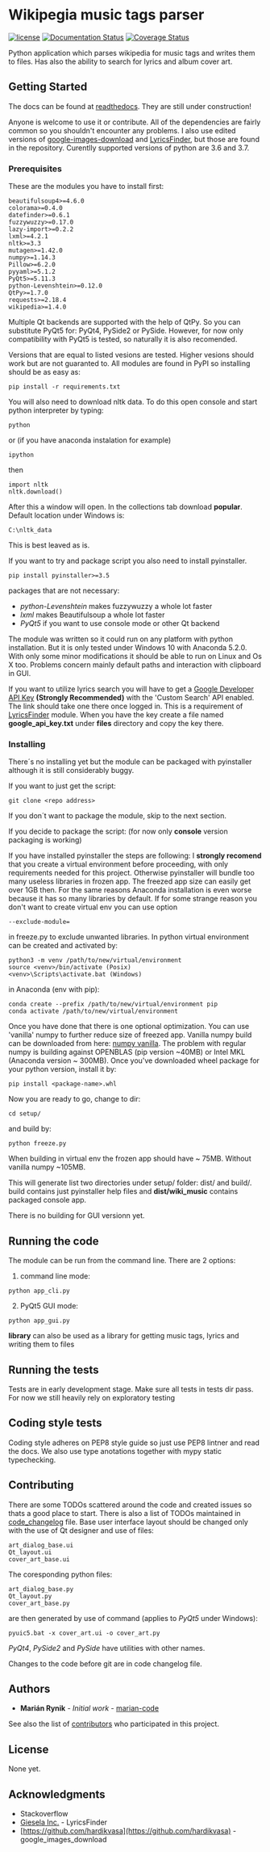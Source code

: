 # Wikipegia music tags parser

[![license](https://img.shields.io/pypi/l/qtpy.svg)](./LICENSE)
[![Documentation Status](https://readthedocs.org/projects/wikipedia-music-tags/badge/?version=latest)](https://wikipedia-music-tags.readthedocs.io/en/latest/?badge=latest)
[![Coverage Status](https://coveralls.io/repos/github/marian-code/wikipedia-music-tags/badge.svg?branch=master)](https://coveralls.io/github/marian-code/wikipedia-music-tags?branch=master)

Python application which parses wikipedia for music tags and writes them to 
files. Has also the ability to search for lyrics and album cover art.

## Getting Started

The docs can be found at [readthedocs](https://wikipedia-music-tags.readthedocs.io/en/latest/index.html). They are still under construction!

Anyone is welcome to use it or contribute. All of the dependencies are fairly common so you shouldn't encounter any problems.
I also use edited versions of [google-images-download](https://github.com/hardikvasa/google-images-download) and [LyricsFinder](https://github.com/GieselaDev/LyricsFinder), but 
those are found in the repository. Curentlly supported versions of python are 3.6 and 3.7.

### Prerequisites

These are the modules you have to install first:

```
beautifulsoup4>=4.6.0
colorama>=0.4.0
datefinder>=0.6.1
fuzzywuzzy>=0.17.0
lazy-import>=0.2.2
lxml>=4.2.1
nltk>=3.3
mutagen>=1.42.0
numpy>=1.14.3
Pillow>=6.2.0
pyyaml>=5.1.2
PyQt5>=5.11.3
python-Levenshtein>=0.12.0
QtPy>=1.7.0
requests>=2.18.4
wikipedia>=1.4.0
```

Multiple Qt backends are supported with the help of QtPy. So you can substitute 
PyQt5 for: PyQt4, PySide2 or PySide. However, for now only compatibility with 
PyQt5 is tested, so naturally it is also recomended.

Versions that are equal to listed vesions are tested. Higher vesions should work but are not guaranted to. All modules are found in PyPI so installing should be as easy as:
```
pip install -r requirements.txt
```

You will also need to download nltk data. To do this open console and start python interpreter by typing:
```
python
```
or (if you have anaconda instalation for example)
```
ipython
```
then
```
import nltk
nltk.download()
```
After this a window will open. In the collections tab download **popular**. Default location under Windows is:
```
C:\nltk_data
```
This is best leaved as is.

If you want to try and package script you also need to install pyinstaller.
```
pip install pyinstaller>=3.5
```

packages that are not necessary:
* *python-Levenshtein* makes fuzzywuzzy a whole lot faster
* *lxml* makes Beautifulsoup a whole lot faster
* *PyQt5* if you want to use console mode or other Qt backend

The module was written so it could run on any platform with python installation. But it is only tested under Windows 10 with Anaconda 5.2.0. With only some minor modifications it should be able to run on Linux and Os X too. Problems concern mainly default paths and interaction with clipboard in GUI.

If you want to utilize lyrics search you will have to get a [Google Developer API Key](https://console.developers.google.com/projectselector/apis/library/customsearch.googleapis.com/) **(Strongly Recommended)** with the 'Custom Search' API enabled. The link should take one there once logged in. This is a requirement of [LyricsFinder](https://github.com/GieselaDev/LyricsFinder) module. When you have the key create a file named **google_api_key.txt** under **files** directory and copy the key there.

### Installing

There´s no installing yet but the module can be packaged with pyinstaller 
although it is still considerably buggy.

If you want to just get the script:

```
git clone <repo address>
```
If you don´t want to package the module, skip to the next section.

If you decide to package the script: (for now only **console** version packaging is working)

If you have installed pyinstaller the steps are following:
I **strongly recomend** that you create a virtual environment before proceeding,
with only requirements needed for this project. Otherwise pyinstaller will
bundle too many useless libraries in frozen app. The freezed app size can easily
get over 1GB then. For the same reasons Anaconda installation is even worse
because it has so many libraries by default. If for some strange reason you don't want to
create virtual env you can use option 
```
--exclude-module=
```
in freeze.py to exclude unwanted libraries. In python virtual environment can be
created and activated by:
```
python3 -m venv /path/to/new/virtual/environment
source <venv>/bin/activate (Posix)
<venv>\Scripts\activate.bat (Windows)
```
in Anaconda (env with pip):
```
conda create --prefix /path/to/new/virtual/environment pip
conda activate /path/to/new/virtual/environment
```
Once you have done that there is one optional optimization. You can use 'vanilla'
numpy to further reduce size of freezed app. Vanilla numpy build can be downloaded
from here: [numpy vanilla](https://www.lfd.uci.edu/~gohlke/pythonlibs/#numpy). The problem with regular numpy is building against OPENBLAS (pip version ~40MB) or Intel MKL (Anaconda version ~ 300MB). Once you've downloaded wheel package for your python version, install it by:
```
pip install <package-name>.whl
```
Now you are ready to go, change to dir:
```
cd setup/
```
and build by:
```
python freeze.py
```
When building in virtual env the frozen app should have ~ 75MB. Without vanilla numpy ~105MB.

This will generate list two directories under setup/ folder: dist/ and build/.
build contains just pyinstaller help files and **dist/wiki_music** contains 
packaged console app. 

There is no building for GUI versionn yet.

## Running the code

The module can be run from the command line. There are 2 options:
1. command line mode:
```
python app_cli.py
```
2. PyQt5 GUI mode:
```
python app_gui.py
```

**library** can also be used as a library for getting music tags, lyrics and writing them to files

## Running the tests

Tests are in early development stage. Make sure all tests in tests dir pass. For now we still heavily rely on exploratory testing

## Coding style tests

Coding style adheres on PEP8 style guide so just use PEP8 lintner and read the docs. 
We also use type anotations together with mypy static typechecking.

## Contributing

There are some TODOs scattered around the code and created issues so thats a good place to start. 
There is also a list of TODOs maintained in 
[code_changelog](https://github.com/marian-code/wikipedia-music-tags/blob/master/code_changelog.md) file. 
Base user interface layout should be changed only with the use of Qt designer and use of files:
```
art_dialog_base.ui
Qt_layout.ui
cover_art_base.ui
```
The coresponding python files:
```
art_dialog_base.py
Qt_layout.py
cover_art_base.py
```
are then generated by use of command (applies to *PyQt5* under Windows):
```
pyuic5.bat -x cover_art.ui -o cover_art.py
```
*PyQt4*, *PySide2* and *PySide* have utilities with other names.

Changes to the code before git are in code changelog file.

## Authors

* **Marián Rynik** - *Initial work* - [marian-code](https://github.com/marian-code)

See also the list of [contributors](https://github.com/your/project/contributors) who participated in this project.

## License

None yet.

## Acknowledgments

* Stackoverflow
* [Giesela Inc.](https://github.com/GieselaDev) - LyricsFinder
* [https://github.com/hardikvasa](https://github.com/hardikvasa) - google_images_download


